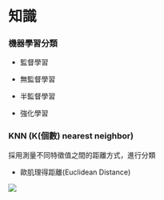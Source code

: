 # 知識

### 機器學習分類

- 監督學習

- 無監督學習

- 半監督學習

- 強化學習
 
### KNN (K(個數) nearest neighbor)

 採用測量不同特徵值之間的距離方式，進行分類
 
 - 歐肌理得距離(Euclidean Distance)  
            
            
<img src="http://chart.googleapis.com/chart?cht=tx&chl= \sqrt{\sum_{i=1}^n(x_i - y_i)^2}" style="border:none;">

